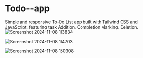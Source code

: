 # Todo--app
Simple and responsive To-Do List app built with Tailwind CSS and JavaScript, featuring task Addition, Completion Marking, Deletion.
![Screenshot 2024-11-08 113834](https://github.com/user-attachments/assets/32afd60f-3adc-41f9-811b-7acc3d95023d)

![Screenshot 2024-11-08 114703](https://github.com/user-attachments/assets/d930d524-a0e4-4675-a2be-2e51e6456d7a)

![Screenshot 2024-11-08 150308](https://github.com/user-attachments/assets/565ac6f5-6d64-4c06-bbb7-f588c828b4e8)
